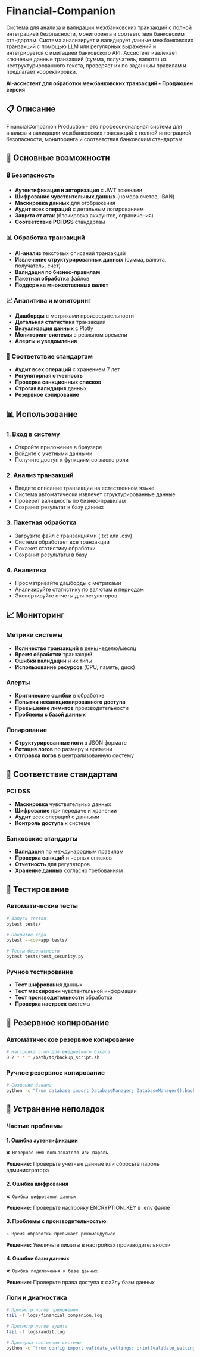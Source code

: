 # Financial-Companion
Система для анализа и валидации межбанковских транзакций с полной интеграцией безопасности, мониторинга и соответствия банковским стандартам. Система анализирует и валидирует данные межбанковских транзакций с помощью LLM или регулярных выражений и интегрируется с имитацией банковского API. Ассистент извлекает ключевые данные транзакций (сумма, получатель, валюта) из неструктурированного текста, проверяет их по заданным правилам и предлагает корректировки.

**AI-ассистент для обработки межбанковских транзакций - Продакшен версия**

## 📋 Описание

FinancialCompanion Production - это профессиональная система для анализа и валидации межбанковских транзакций с полной интеграцией безопасности, мониторинга и соответствия банковским стандартам.

## 🚀 Основные возможности

### 🔒 Безопасность
- **Аутентификация и авторизация** с JWT токенами
- **Шифрование чувствительных данных** (номера счетов, IBAN)
- **Маскировка данных** для отображения
- **Аудит всех операций** с детальным логированием
- **Защита от атак** (блокировка аккаунтов, ограничения)
- **Соответствие PCI DSS** стандартам

### 📊 Обработка транзакций
- **AI-анализ** текстовых описаний транзакций
- **Извлечение структурированных данных** (сумма, валюта, получатель, счет)
- **Валидация по бизнес-правилам**
- **Пакетная обработка** файлов
- **Поддержка множественных валют**

### 📈 Аналитика и мониторинг
- **Дашборды** с метриками производительности
- **Детальная статистика** транзакций
- **Визуализация данных** с Plotly
- **Мониторинг системы** в реальном времени
- **Алерты и уведомления**

### 🏦 Соответствие стандартам
- **Аудит всех операций** с хранением 7 лет
- **Регуляторная отчетность**
- **Проверка санкционных списков**
- **Строгая валидация** данных
- **Резервное копирование**


## 📊 Использование

### 1. Вход в систему
- Откройте приложение в браузере
- Войдите с учетными данными
- Получите доступ к функциям согласно роли

### 2. Анализ транзакций
- Введите описание транзакции на естественном языке
- Система автоматически извлечет структурированные данные
- Проверит валидность по бизнес-правилам
- Сохранит результат в базу данных

### 3. Пакетная обработка
- Загрузите файл с транзакциями (.txt или .csv)
- Система обработает все транзакции
- Покажет статистику обработки
- Сохранит результаты в базу

### 4. Аналитика
- Просматривайте дашборды с метриками
- Анализируйте статистику по валютам и периодам
- Экспортируйте отчеты для регуляторов


## 📈 Мониторинг

### Метрики системы
- **Количество транзакций** в день/неделю/месяц
- **Время обработки** транзакций
- **Ошибки валидации** и их типы
- **Использование ресурсов** (CPU, память, диск)

### Алерты
- **Критические ошибки** в обработке
- **Попытки несанкционированного доступа**
- **Превышение лимитов** производительности
- **Проблемы с базой данных**

### Логирование
- **Структурированные логи** в JSON формате
- **Ротация логов** по размеру и времени
- **Отправка логов** в централизованную систему

## 🏦 Соответствие стандартам

### PCI DSS
- **Маскировка** чувствительных данных
- **Шифрование** при передаче и хранении
- **Аудит** всех операций с данными
- **Контроль доступа** к системе

### Банковские стандарты
- **Валидация** по международным правилам
- **Проверка санкций** и черных списков
- **Отчетность** для регуляторов
- **Хранение данных** согласно требованиям

## 🧪 Тестирование

### Автоматические тесты
```bash
# Запуск тестов
pytest tests/

# Покрытие кода
pytest --cov=app tests/

# Тесты безопасности
pytest tests/test_security.py
```

### Ручное тестирование
- **Тест шифрования** данных
- **Тест маскировки** чувствительной информации
- **Тест производительности** обработки
- **Проверка настроек** системы

## 🔄 Резервное копирование

### Автоматическое резервное копирование
```bash
# Настройка cron для ежедневного бэкапа
0 2 * * * /path/to/backup_script.sh
```

### Ручное резервное копирование
```bash
# Создание бэкапа
python -c "from database import DatabaseManager; DatabaseManager().backup_database('./backups/backup_$(date +%Y%m%d).db')"
```

## 🚨 Устранение неполадок

### Частые проблемы

#### 1. Ошибка аутентификации
```
❌ Неверное имя пользователя или пароль
```
**Решение:** Проверьте учетные данные или сбросьте пароль администратора

#### 2. Ошибка шифрования
```
❌ Ошибка шифрования данных
```
**Решение:** Проверьте настройку ENCRYPTION_KEY в .env файле

#### 3. Проблемы с производительностью
```
⚠️ Время обработки превышает рекомендуемое
```
**Решение:** Увеличьте лимиты в настройках производительности

#### 4. Ошибки базы данных
```
❌ Ошибка подключения к базе данных
```
**Решение:** Проверьте права доступа к файлу базы данных

### Логи и диагностика
```bash
# Просмотр логов приложения
tail -f logs/financial_companion.log

# Просмотр логов аудита
tail -f logs/audit.log

# Проверка состояния системы
python -c "from config import validate_settings; print(validate_settings())"
```
